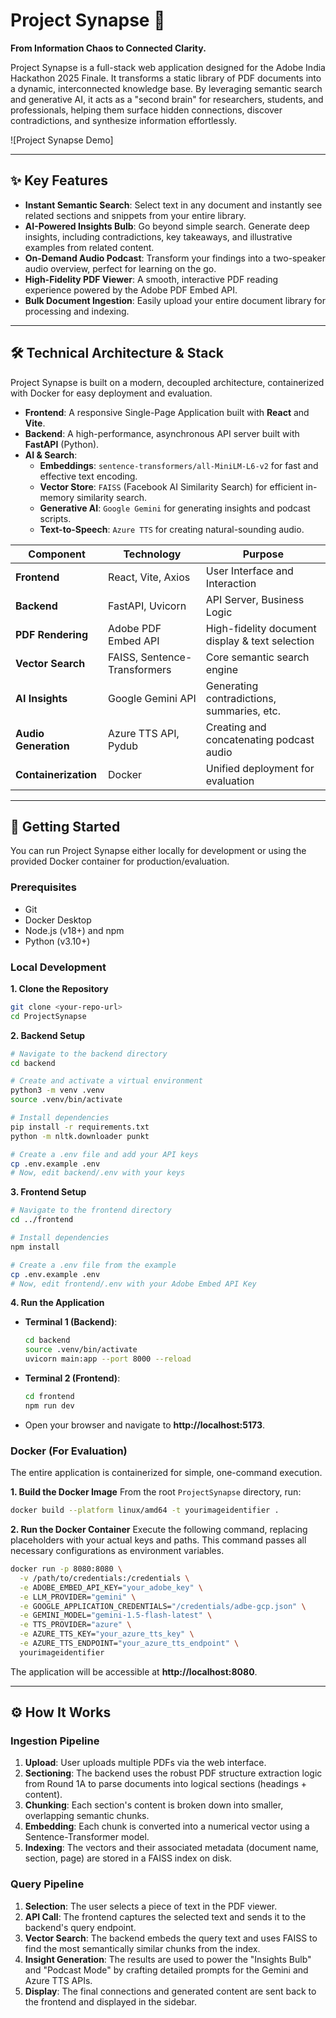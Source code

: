 # Project Synapse 🧠

**From Information Chaos to Connected Clarity.**

Project Synapse is a full-stack web application designed for the Adobe India Hackathon 2025 Finale. It transforms a static library of PDF documents into a dynamic, interconnected knowledge base. By leveraging semantic search and generative AI, it acts as a "second brain" for researchers, students, and professionals, helping them surface hidden connections, discover contradictions, and synthesize information effortlessly.

![Project Synapse Demo]

---

## ✨ Key Features

* **Instant Semantic Search**: Select text in any document and instantly see related sections and snippets from your entire library.
* **AI-Powered Insights Bulb**: Go beyond simple search. Generate deep insights, including contradictions, key takeaways, and illustrative examples from related content.
* **On-Demand Audio Podcast**: Transform your findings into a two-speaker audio overview, perfect for learning on the go.
* **High-Fidelity PDF Viewer**: A smooth, interactive PDF reading experience powered by the Adobe PDF Embed API.
* **Bulk Document Ingestion**: Easily upload your entire document library for processing and indexing.

---

## 🛠️ Technical Architecture & Stack

Project Synapse is built on a modern, decoupled architecture, containerized with Docker for easy deployment and evaluation.

* **Frontend**: A responsive Single-Page Application built with **React** and **Vite**.
* **Backend**: A high-performance, asynchronous API server built with **FastAPI** (Python).
* **AI & Search**:
    * **Embeddings**: `sentence-transformers/all-MiniLM-L6-v2` for fast and effective text encoding.
    * **Vector Store**: `FAISS` (Facebook AI Similarity Search) for efficient in-memory similarity search.
    * **Generative AI**: `Google Gemini` for generating insights and podcast scripts.
    * **Text-to-Speech**: `Azure TTS` for creating natural-sounding audio.

| Component             | Technology                                       | Purpose                                            |
| --------------------- | ------------------------------------------------ | -------------------------------------------------- |
| **Frontend** | React, Vite, Axios                               | User Interface and Interaction                     |
| **Backend** | FastAPI, Uvicorn                                 | API Server, Business Logic                         |
| **PDF Rendering** | Adobe PDF Embed API                              | High-fidelity document display & text selection    |
| **Vector Search** | FAISS, Sentence-Transformers                     | Core semantic search engine                        |
| **AI Insights** | Google Gemini API                                | Generating contradictions, summaries, etc.         |
| **Audio Generation** | Azure TTS API, Pydub                             | Creating and concatenating podcast audio           |
| **Containerization** | Docker                                           | Unified deployment for evaluation                  |

---

## 🚀 Getting Started

You can run Project Synapse either locally for development or using the provided Docker container for production/evaluation.

### Prerequisites

* Git
* Docker Desktop
* Node.js (v18+) and npm
* Python (v3.10+)

### Local Development

**1. Clone the Repository**
```bash
git clone <your-repo-url>
cd ProjectSynapse
```

**2. Backend Setup**
```bash
# Navigate to the backend directory
cd backend

# Create and activate a virtual environment
python3 -m venv .venv
source .venv/bin/activate

# Install dependencies
pip install -r requirements.txt
python -m nltk.downloader punkt

# Create a .env file and add your API keys
cp .env.example .env 
# Now, edit backend/.env with your keys
```

**3. Frontend Setup**
```bash
# Navigate to the frontend directory
cd ../frontend

# Install dependencies
npm install

# Create a .env file from the example
cp .env.example .env
# Now, edit frontend/.env with your Adobe Embed API Key
```

**4. Run the Application**
* **Terminal 1 (Backend)**:
    ```bash
    cd backend
    source .venv/bin/activate
    uvicorn main:app --port 8000 --reload
    ```
* **Terminal 2 (Frontend)**:
    ```bash
    cd frontend
    npm run dev
    ```
* Open your browser and navigate to **http://localhost:5173**.

### Docker (For Evaluation)

The entire application is containerized for simple, one-command execution.

**1. Build the Docker Image**
From the root `ProjectSynapse` directory, run:
```bash
docker build --platform linux/amd64 -t yourimageidentifier .
```

**2. Run the Docker Container**
Execute the following command, replacing placeholders with your actual keys and paths. This command passes all necessary configurations as environment variables.
```bash
docker run -p 8080:8080 \
  -v /path/to/credentials:/credentials \
  -e ADOBE_EMBED_API_KEY="your_adobe_key" \
  -e LLM_PROVIDER="gemini" \
  -e GOOGLE_APPLICATION_CREDENTIALS="/credentials/adbe-gcp.json" \
  -e GEMINI_MODEL="gemini-1.5-flash-latest" \
  -e TTS_PROVIDER="azure" \
  -e AZURE_TTS_KEY="your_azure_tts_key" \
  -e AZURE_TTS_ENDPOINT="your_azure_tts_endpoint" \
  yourimageidentifier
```
The application will be accessible at **http://localhost:8080**.

---

## ⚙️ How It Works

### Ingestion Pipeline
1.  **Upload**: User uploads multiple PDFs via the web interface.
2.  **Sectioning**: The backend uses the robust PDF structure extraction logic from Round 1A to parse documents into logical sections (headings + content).
3.  **Chunking**: Each section's content is broken down into smaller, overlapping semantic chunks.
4.  **Embedding**: Each chunk is converted into a numerical vector using a Sentence-Transformer model.
5.  **Indexing**: The vectors and their associated metadata (document name, section, page) are stored in a FAISS index on disk.

### Query Pipeline
1.  **Selection**: The user selects a piece of text in the PDF viewer.
2.  **API Call**: The frontend captures the selected text and sends it to the backend's query endpoint.
3.  **Vector Search**: The backend embeds the query text and uses FAISS to find the most semantically similar chunks from the index.
4.  **Insight Generation**: The results are used to power the "Insights Bulb" and "Podcast Mode" by crafting detailed prompts for the Gemini and Azure TTS APIs.
5.  **Display**: The final connections and generated content are sent back to the frontend and displayed in the sidebar.